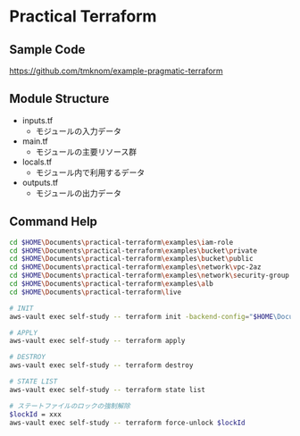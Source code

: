 # Practical Terraform

## Sample Code

<https://github.com/tmknom/example-pragmatic-terraform>

## Module Structure

- inputs.tf
  - モジュールの入力データ
- main.tf
  - モジュールの主要リソース群
- locals.tf
  - モジュール内で利用するデータ
- outputs.tf
  - モジュールの出力データ

## Command Help

```sh
cd $HOME\Documents\practical-terraform\examples\iam-role
cd $HOME\Documents\practical-terraform\examples\bucket\private
cd $HOME\Documents\practical-terraform\examples\bucket\public
cd $HOME\Documents\practical-terraform\examples\network\vpc-2az
cd $HOME\Documents\practical-terraform\examples\network\security-group
cd $HOME\Documents\practical-terraform\examples\alb
cd $HOME\Documents\practical-terraform\live

# INIT
aws-vault exec self-study -- terraform init -backend-config="$HOME\Documents\practical-terraform\backend.hcl"

# APPLY
aws-vault exec self-study -- terraform apply

# DESTROY
aws-vault exec self-study -- terraform destroy

# STATE LIST
aws-vault exec self-study -- terraform state list

# ステートファイルのロックの強制解除
$lockId = xxx
aws-vault exec self-study -- terraform force-unlock $lockId
```
